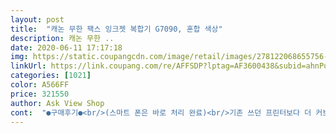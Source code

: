 ```yaml
---
layout: post 
title:  "캐논 무한 팩스 잉크젯 복합기 G7090, 혼합 색상" 
description: 캐논 무한 ..
date: 2020-06-11 17:17:18 
img: https://static.coupangcdn.com/image/retail/images/278122068655756-18b60b35-cd11-487f-8c50-a406a98cb2c5.jpg 
linkUrl: https://link.coupang.com/re/AFFSDP?lptag=AF3600438&subid=ahnPublicAsk&pageKey=344390562&itemId=1094033250&vendorItemId=5612017843&traceid=V0-113-0d81c2c1abd4e5ee 
categories: [1021] 
color: A566FF 
price: 321550 
author: Ask View Shop 
cont:  "●구매후기●<br/>(스마트 폰은 바로 처리 완료)<br/>기존 쓰던 프린터보다 더 커보이는데<br/>기존에 쓰던 캐논 복합기가 와이파이와 UBS 밖에 지원이 안돼서 서류 출력시 느려지거나 끊기는 오류가 빈번해서 이번에는 RJ45 유선랜 포트까지 있는 이제품을 구입했습니다.<br/> 예전제품과 달리 친절한 설치 설명서와 QR코드를 이용한 동영상 설치까지 지원되어서 쉽게 설치를 마쳤네요.<br/><br/>넓이는 딱입니다.<br/><br/>단점은<br/>뒤면의 급지는 거의 사용 안할듯 합니다.<br/><br/>드라이버 PC 에서 드라이버 설치가 너무 오래 걸리네요.<br/><br/>멀 어떻게 할지 사이트 들어가보고 해야할 듯.<br/><br/>상단의 덮개가 먼지가 덜쌓일듯 하네요.<br/><br/>시대에 약간 뒤 처진듯한.<br/><br/>액정도 모노여서 약간... <br/><br/>잉크도 다넣고 보니 검정색에는 찌커기가 조금.<br/>.<br/>  남은듯<br/>전에 사용하던  엡손 무한잉크제품 보다 조용해서 좋아요<br/>제품의 겉오양은 양호합니다.<br/><br/>책상의 알맞게 차지하네요.<br/><br/>출력은 잘되는데 듯<br/>컬러는 넣고서  육안으로 구별이 안되요<br/>코로나로 집에서 출력할 일이 많은 아이들도 대만족합니다.<br/> 인쇄 버튼 누르고 바로 나오니 이거 뭐 불만이 없네요.<br/><br/>팩스도 테스트 해보는데 설정을 안해서 그런지 안되네요<br/>펴지 않으면 있는지도 모름^^<br/>펼치면 너무 번잡해  보임.<br/><br/>한번 실패후 재시도 중.<br/><br/>" 
---
```

